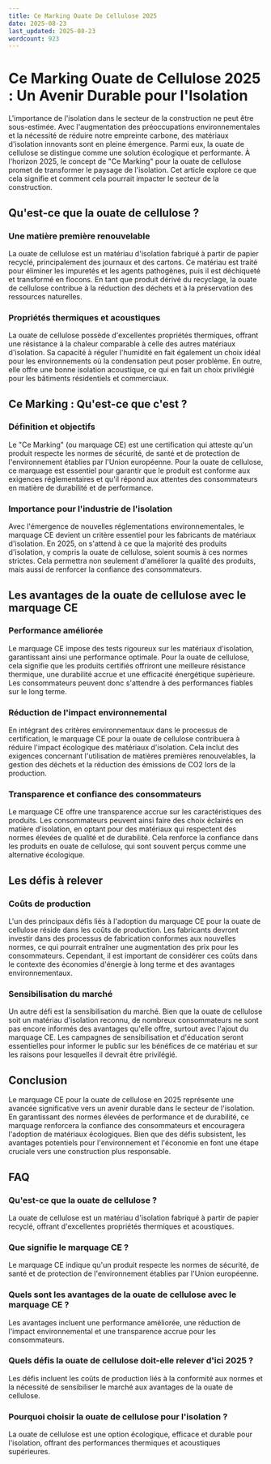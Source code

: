 ```yaml
---
title: Ce Marking Ouate De Cellulose 2025
date: 2025-08-23
last_updated: 2025-08-23
wordcount: 923
---
```


# Ce Marking Ouate de Cellulose 2025 : Un Avenir Durable pour l'Isolation

L'importance de l'isolation dans le secteur de la construction ne peut être sous-estimée. Avec l'augmentation des préoccupations environnementales et la nécessité de réduire notre empreinte carbone, des matériaux d'isolation innovants sont en pleine émergence. Parmi eux, la ouate de cellulose se distingue comme une solution écologique et performante. À l'horizon 2025, le concept de "Ce Marking" pour la ouate de cellulose promet de transformer le paysage de l'isolation. Cet article explore ce que cela signifie et comment cela pourrait impacter le secteur de la construction.

## Qu'est-ce que la ouate de cellulose ?

### Une matière première renouvelable

La ouate de cellulose est un matériau d'isolation fabriqué à partir de papier recyclé, principalement des journaux et des cartons. Ce matériau est traité pour éliminer les impuretés et les agents pathogènes, puis il est déchiqueté et transformé en flocons. En tant que produit dérivé du recyclage, la ouate de cellulose contribue à la réduction des déchets et à la préservation des ressources naturelles.

### Propriétés thermiques et acoustiques

La ouate de cellulose possède d'excellentes propriétés thermiques, offrant une résistance à la chaleur comparable à celle des autres matériaux d'isolation. Sa capacité à réguler l'humidité en fait également un choix idéal pour les environnements où la condensation peut poser problème. En outre, elle offre une bonne isolation acoustique, ce qui en fait un choix privilégié pour les bâtiments résidentiels et commerciaux.

## Ce Marking : Qu'est-ce que c'est ?

### Définition et objectifs

Le "Ce Marking" (ou marquage CE) est une certification qui atteste qu'un produit respecte les normes de sécurité, de santé et de protection de l'environnement établies par l'Union européenne. Pour la ouate de cellulose, ce marquage est essentiel pour garantir que le produit est conforme aux exigences réglementaires et qu'il répond aux attentes des consommateurs en matière de durabilité et de performance.

### Importance pour l'industrie de l'isolation

Avec l'émergence de nouvelles réglementations environnementales, le marquage CE devient un critère essentiel pour les fabricants de matériaux d'isolation. En 2025, on s'attend à ce que la majorité des produits d'isolation, y compris la ouate de cellulose, soient soumis à ces normes strictes. Cela permettra non seulement d'améliorer la qualité des produits, mais aussi de renforcer la confiance des consommateurs.

## Les avantages de la ouate de cellulose avec le marquage CE

### Performance améliorée

Le marquage CE impose des tests rigoureux sur les matériaux d'isolation, garantissant ainsi une performance optimale. Pour la ouate de cellulose, cela signifie que les produits certifiés offriront une meilleure résistance thermique, une durabilité accrue et une efficacité énergétique supérieure. Les consommateurs peuvent donc s'attendre à des performances fiables sur le long terme.

### Réduction de l'impact environnemental

En intégrant des critères environnementaux dans le processus de certification, le marquage CE pour la ouate de cellulose contribuera à réduire l'impact écologique des matériaux d'isolation. Cela inclut des exigences concernant l'utilisation de matières premières renouvelables, la gestion des déchets et la réduction des émissions de CO2 lors de la production.

### Transparence et confiance des consommateurs

Le marquage CE offre une transparence accrue sur les caractéristiques des produits. Les consommateurs peuvent ainsi faire des choix éclairés en matière d'isolation, en optant pour des matériaux qui respectent des normes élevées de qualité et de durabilité. Cela renforce la confiance dans les produits en ouate de cellulose, qui sont souvent perçus comme une alternative écologique.

## Les défis à relever

### Coûts de production

L'un des principaux défis liés à l'adoption du marquage CE pour la ouate de cellulose réside dans les coûts de production. Les fabricants devront investir dans des processus de fabrication conformes aux nouvelles normes, ce qui pourrait entraîner une augmentation des prix pour les consommateurs. Cependant, il est important de considérer ces coûts dans le contexte des économies d'énergie à long terme et des avantages environnementaux.

### Sensibilisation du marché

Un autre défi est la sensibilisation du marché. Bien que la ouate de cellulose soit un matériau d'isolation reconnu, de nombreux consommateurs ne sont pas encore informés des avantages qu'elle offre, surtout avec l'ajout du marquage CE. Les campagnes de sensibilisation et d'éducation seront essentielles pour informer le public sur les bénéfices de ce matériau et sur les raisons pour lesquelles il devrait être privilégié.

## Conclusion

Le marquage CE pour la ouate de cellulose en 2025 représente une avancée significative vers un avenir durable dans le secteur de l'isolation. En garantissant des normes élevées de performance et de durabilité, ce marquage renforcera la confiance des consommateurs et encouragera l'adoption de matériaux écologiques. Bien que des défis subsistent, les avantages potentiels pour l'environnement et l'économie en font une étape cruciale vers une construction plus responsable.

## FAQ

### Qu'est-ce que la ouate de cellulose ?

La ouate de cellulose est un matériau d'isolation fabriqué à partir de papier recyclé, offrant d'excellentes propriétés thermiques et acoustiques.

### Que signifie le marquage CE ?

Le marquage CE indique qu'un produit respecte les normes de sécurité, de santé et de protection de l'environnement établies par l'Union européenne.

### Quels sont les avantages de la ouate de cellulose avec le marquage CE ?

Les avantages incluent une performance améliorée, une réduction de l'impact environnemental et une transparence accrue pour les consommateurs.

### Quels défis la ouate de cellulose doit-elle relever d'ici 2025 ?

Les défis incluent les coûts de production liés à la conformité aux normes et la nécessité de sensibiliser le marché aux avantages de la ouate de cellulose.

### Pourquoi choisir la ouate de cellulose pour l'isolation ?

La ouate de cellulose est une option écologique, efficace et durable pour l'isolation, offrant des performances thermiques et acoustiques supérieures.